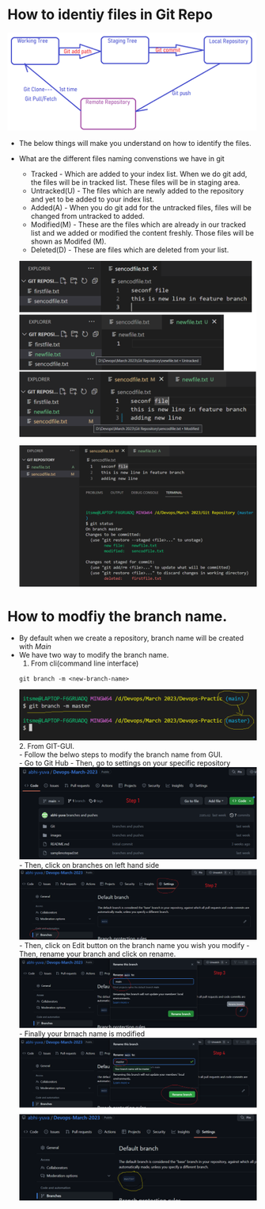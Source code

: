 # How to identiy files in Git Repo
![Prievew](../images/git5.png)
- The below things will make you understand on how to identify the files.
- What are the different files naming convenstions we have in git
    - Tracked - Which are added to your index list. When we do git add, the files will be in tracked list. These files will be in staging area.
    - Untracked(U) - The files which are newly added to the repository and yet to be added to your index list.
    - Added(A) - When you do git add for the untracked files, files will be changed from untracked to added.
    - Modified(M) - These are the files which are already in our tracked list and we added or modified the content freshly. Those files will be shown as Modifed (M).
    - Deleted(D) - These are files which are deleted from your list.

    ![Privew](../images/git41.png)
  
    ![Privew](../images/git42.png)

# How to modfiy the branch name.
- By default when we create a repository, branch name will be created with *Main*
- We have two way to modify the branch name.
    1. From cli(command line interface)
    ```
    git branch -m <new-branch-name>
    ```
    ![Privew](../images/git43.png)
    2. From GIT-GUI.\
        - Follow the belwo steps to modify the branch name from GUI.\
            - Go to Git Hub
            - Then, go to settings on your specific repository
            ![Privew](../images/git44.png)
            - Then, click on branches on left hand side
            ![Privew](../images/git45.png)
            - Then, click on Edit button on the branch name you wish you modify
            - Then, rename your branch and click on rename.
             ![Privew](../images/git46.png)
            - Finally your brnach name is modified
              ![Privew](../images/git47.png)
              ![Privew](../images/git48.png)
